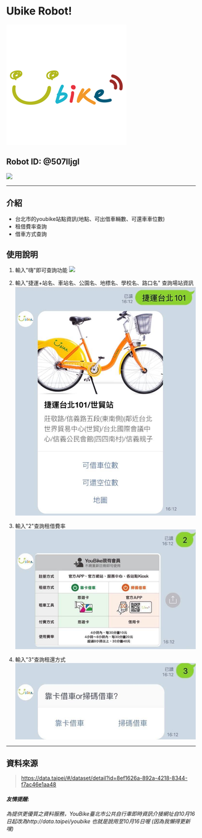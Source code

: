 # Ubike Robot! 
![](https://github.com/1917kun/line-robot/raw/master/images/微笑.png)
## Robot ID:  @507lljgl
![](https://i.imgur.com/wH2KGtX.png)

---

## 介紹

* 台北市的youbike站點資訊(地點、可出借車輛數、可還車車位數)
* 租借費率查詢
* 借車方式查詢



## 使用說明
1. 輸入"嗨"即可查詢功能
![](https://github.com/1917kun/line-robot/raw/master/images/嗨.jpg)

2. 輸入"捷運+站名、車站名、公園名、地標名、學校名、路口名" 查詢場站資訊
![](https://github.com/1917kun/line-robot/raw/master/images/101.jpg )

5. 輸入"2"查詢租借費率
![](https://github.com/1917kun/line-robot/raw/master/images/2.jpg)

4. 輸入"3"查詢租還方式
![](https://github.com/1917kun/line-robot/raw/master/images/3.jpg)

---
## 資料來源
 >https://data.taipei/#/dataset/detail?id=8ef1626a-892a-4218-8344-f7ac46e1aa48 
#### *友情提醒*:
*為提供更優質之資料服務，YouBike臺北市公共自行車即時資訊介接網址自10月16日起改為http://data.taipei/youbike 也就是說用至10月16日喔 (因為我懶得更新嘿)*

